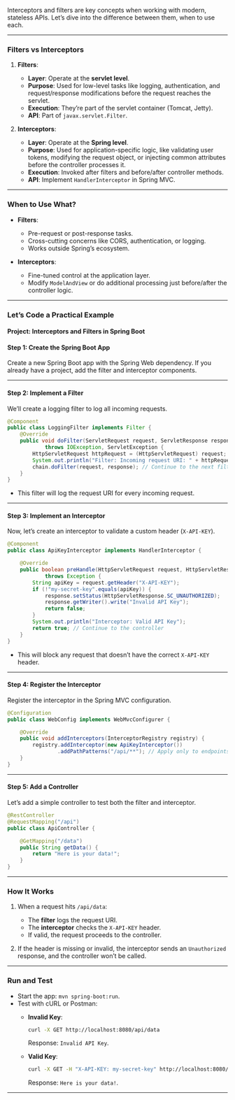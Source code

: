 Interceptors and filters are key concepts when working with modern, stateless APIs. Let’s dive into the difference between them, when to use each.

---

### **Filters vs Interceptors**

1. **Filters**:  
   - **Layer**: Operate at the **servlet level**.  
   - **Purpose**: Used for low-level tasks like logging, authentication, and request/response modifications before the request reaches the servlet.  
   - **Execution**: They’re part of the servlet container (Tomcat, Jetty).  
   - **API**: Part of `javax.servlet.Filter`.  

2. **Interceptors**:  
   - **Layer**: Operate at the **Spring level**.  
   - **Purpose**: Used for application-specific logic, like validating user tokens, modifying the request object, or injecting common attributes before the controller processes it.  
   - **Execution**: Invoked after filters and before/after controller methods.  
   - **API**: Implement `HandlerInterceptor` in Spring MVC.  

---

### **When to Use What?**  
- **Filters**:  
   - Pre-request or post-response tasks.  
   - Cross-cutting concerns like CORS, authentication, or logging.  
   - Works outside Spring’s ecosystem.  

- **Interceptors**:  
   - Fine-tuned control at the application layer.  
   - Modify `ModelAndView` or do additional processing just before/after the controller logic.

---

### Let’s Code a Practical Example

#### Project: Interceptors and Filters in Spring Boot

#### **Step 1: Create the Spring Boot App**
Create a new Spring Boot app with the Spring Web dependency. If you already have a project, add the filter and interceptor components.

---

#### **Step 2: Implement a Filter**
We’ll create a logging filter to log all incoming requests.

```java
@Component
public class LoggingFilter implements Filter {
    @Override
    public void doFilter(ServletRequest request, ServletResponse response, FilterChain chain)
            throws IOException, ServletException {
        HttpServletRequest httpRequest = (HttpServletRequest) request;
        System.out.println("Filter: Incoming request URI: " + httpRequest.getRequestURI());
        chain.doFilter(request, response); // Continue to the next filter or controller
    }
}
```

- This filter will log the request URI for every incoming request.

---

#### **Step 3: Implement an Interceptor**
Now, let’s create an interceptor to validate a custom header (`X-API-KEY`).

```java
@Component
public class ApiKeyInterceptor implements HandlerInterceptor {

    @Override
    public boolean preHandle(HttpServletRequest request, HttpServletResponse response, Object handler)
            throws Exception {
        String apiKey = request.getHeader("X-API-KEY");
        if (!"my-secret-key".equals(apiKey)) {
            response.setStatus(HttpServletResponse.SC_UNAUTHORIZED);
            response.getWriter().write("Invalid API Key");
            return false;
        }
        System.out.println("Interceptor: Valid API Key");
        return true; // Continue to the controller
    }
}
```

- This will block any request that doesn’t have the correct `X-API-KEY` header.

---

#### **Step 4: Register the Interceptor**
Register the interceptor in the Spring MVC configuration.

```java
@Configuration
public class WebConfig implements WebMvcConfigurer {

    @Override
    public void addInterceptors(InterceptorRegistry registry) {
        registry.addInterceptor(new ApiKeyInterceptor())
                .addPathPatterns("/api/**"); // Apply only to endpoints under /api
    }
}
```

---

#### **Step 5: Add a Controller**
Let’s add a simple controller to test both the filter and interceptor.

```java
@RestController
@RequestMapping("/api")
public class ApiController {

    @GetMapping("/data")
    public String getData() {
        return "Here is your data!";
    }
}
```

---

### **How It Works**
1. When a request hits `/api/data`:  
   - The **filter** logs the request URI.  
   - The **interceptor** checks the `X-API-KEY` header.  
   - If valid, the request proceeds to the controller.  

2. If the header is missing or invalid, the interceptor sends an `Unauthorized` response, and the controller won’t be called.

---

### **Run and Test**
- Start the app: `mvn spring-boot:run`.  
- Test with cURL or Postman:  
  - **Invalid Key**:  
    ```bash
    curl -X GET http://localhost:8080/api/data
    ```
    Response: `Invalid API Key`.  

  - **Valid Key**:  
    ```bash
    curl -X GET -H "X-API-KEY: my-secret-key" http://localhost:8080/api/data
    ```
    Response: `Here is your data!`.

---
